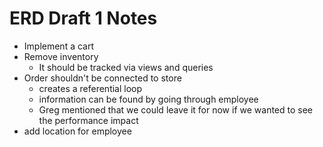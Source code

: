ERD Draft 1 Notes
=================

- Implement a cart
- Remove inventory
    - It should be tracked via views and queries
- Order shouldn't be connected to store
    - creates a referential loop
    - information can be found by going through employee
    - Greg mentioned that we could leave it for now if we wanted to see the performance impact
- add location for employee
